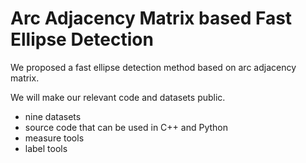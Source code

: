 # Arc Adjacency Matrix based Fast Ellipse Detection
We proposed a fast ellipse detection method based on arc adjacency matrix. 


We will make our relevant code and datasets public.

- nine datasets
- source code that can be used in C++ and Python
- measure tools
- label tools